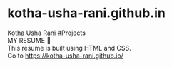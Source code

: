 # kotha-usha-rani.github.in
Kotha Usha Rani #Projects\
MY RESUME 👩\
This resume is built using HTML and CSS.\
Go to https://kotha-usha-rani.github.io/

